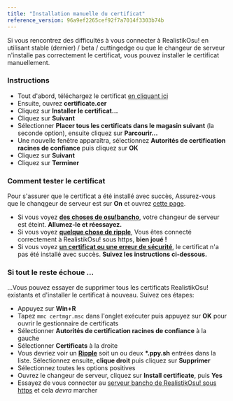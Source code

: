 ```yaml
---
title: "Installation manuelle du certificat"
reference_version: 96a9ef2265cef92f7a7014f3303b74b
---
```

Si vous rencontrez des difficultés à vous connecter à RealistikOsu! en utilisant stable (dernier) / beta / cuttingedge ou que le changeur de serveur n'installe pas correctement le certificat, vous pouvez installer le certificat manuellement.

### Instructions
- Tout d'abord, téléchargez le certificat [en cliquant ici](https://zxq.co/ripple/ripple-server-switcher/raw/commit/d206bffb6fc896bc9c5121b30ba302e9e31c1161/RippleServerSwitcher/Resources/certificate.cer)
- Ensuite, ouvrez **certificate.cer**
- Cliquez sur  **Installer le certificat...**
- Cliquez sur **Suivant**
- Sélectionner **Placer tous les certificats dans le magasin suivant** (la seconde option), ensuite cliquez sur **Parcourir...**
- Une nouvelle fenêtre apparaîtra, sélectionnez **Autorités de certification racines de confiance** puis cliquez sur **OK**
- Cliquez sur **Suivant**
- Cliquez sur **Terminer**

### Comment tester le certificat
Pour s'assurer que le certificat a été installé avec succès, Assurez-vous que le chanqgeur de serveur est sur **On** et ouvrez [cette page](https://c.ppy.sh).  

- Si vous voyez **[des choses de osu!bancho](http://y.zxq.co/ubfzty.png)**, votre changeur de serveur est éteint. **Allumez-le et réessayez.**  
- Si vous voyez **[quelque chose de ripple](http://y.zxq.co/zphobw.png)**, Vous êtes connecté correctement à RealistikOsu! sous https, **bien joué !**  
- Si vous voyez **[un certificat ou une erreur de sécurité](http://y.zxq.co/reaueu.png)**, le certificat n'a pas été installé avec succès. **Suivez les instructions ci-dessous.**  

### Si tout le reste échoue ...
...Vous pouvez essayer de supprimer tous les certificats RealistikOsu! existants et d'installer le certificat à nouveau. Suivez ces étapes:

- Appuyez sur **Win+R**  
- Tapez `mmc certmgr.msc` dans l'onglet exécuter puis appuyez sur **OK** pour ouvrir le gestionnaire de certificats 
- Sélectionner **Autorités de certification racines de confiance** à la gauche  
- Sélectionner **Certificats** à la droite 
- Vous devriez voir un **[Ripple](http://y.zxq.co/bbyxev.png)** soit un ou deux **\*.ppy.sh** entrées dans la liste. Sélectionnez ensuite, **clique droit** puis cliquez sur **Supprimer**  
- Sélectionnez toutes les options positives
- Ouvrez le changeur de serveur, cliquez sur **Install certificate**, puis **Yes**  
- Essayez de vous connecter au [serveur bancho de RealistikOsu! sous https](https://c.ppy.sh/) et cela _devra_ marcher  
